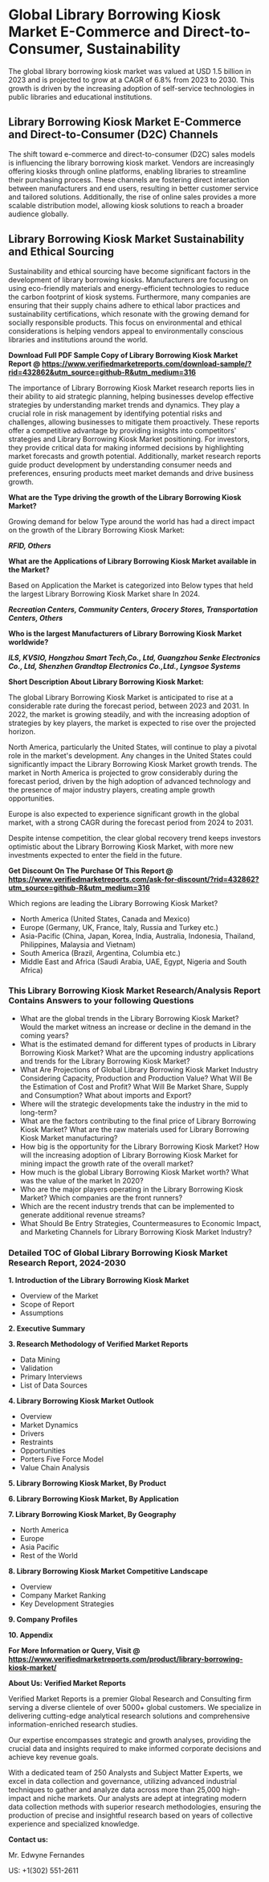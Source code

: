 <h1>Global Library Borrowing Kiosk Market E-Commerce and Direct-to-Consumer, Sustainability</h1><p class=""><p>The global library borrowing kiosk market was valued at USD 1.5 billion in 2023 and is projected to grow at a CAGR of 6.8% from 2023 to 2030. This growth is driven by the increasing adoption of self-service technologies in public libraries and educational institutions.</p><h2>Library Borrowing Kiosk Market E-Commerce and Direct-to-Consumer (D2C) Channels</h2><p>The shift toward e-commerce and direct-to-consumer (D2C) sales models is influencing the library borrowing kiosk market. Vendors are increasingly offering kiosks through online platforms, enabling libraries to streamline their purchasing process. These channels are fostering direct interaction between manufacturers and end users, resulting in better customer service and tailored solutions. Additionally, the rise of online sales provides a more scalable distribution model, allowing kiosk solutions to reach a broader audience globally.</p><h2>Library Borrowing Kiosk Market Sustainability and Ethical Sourcing</h2><p>Sustainability and ethical sourcing have become significant factors in the development of library borrowing kiosks. Manufacturers are focusing on using eco-friendly materials and energy-efficient technologies to reduce the carbon footprint of kiosk systems. Furthermore, many companies are ensuring that their supply chains adhere to ethical labor practices and sustainability certifications, which resonate with the growing demand for socially responsible products. This focus on environmental and ethical considerations is helping vendors appeal to environmentally conscious libraries and institutions around the world.</p></p><p class=""><strong>Download Full PDF Sample Copy of Library Borrowing Kiosk Market Report @ <a href="https://www.verifiedmarketreports.com/download-sample/?rid=432862&utm_source=github-R&utm_medium=316" target="_blank">https://www.verifiedmarketreports.com/download-sample/?rid=432862&utm_source=github-R&utm_medium=316</a></strong></p><p>The importance of&nbsp;Library Borrowing Kiosk Market research reports lies in their ability to aid strategic planning, helping businesses develop effective strategies by understanding market trends and dynamics. They play a crucial role in risk management by identifying potential risks and challenges, allowing businesses to mitigate them proactively. These reports offer a competitive advantage by providing insights into competitors' strategies and Library Borrowing Kiosk Market positioning. For investors, they provide critical data for making informed decisions by highlighting market forecasts and growth potential. Additionally, market research reports guide product development by understanding consumer needs and preferences, ensuring products meet market demands and drive business growth.</p><p><strong>What are the&nbsp;Type driving the growth of the Library Borrowing Kiosk Market?</strong></p><p id="" class="">Growing demand for below Type around the world has had a direct impact on the growth of the Library Borrowing Kiosk Market:</p><p class=""><em><strong>RFID, Others</strong></em></p><p class=""><strong>What are the&nbsp;Applications&nbsp;of Library Borrowing Kiosk Market available in the Market?</strong></p><p id="" class="">Based on Application the Market is categorized into Below types that held the largest Library Borrowing Kiosk Market share In 2024.</p><p class=""><em><strong>Recreation Centers, Community Centers, Grocery Stores, Transportation Centers, Others</strong></em></p><p class=""><strong>Who is the largest Manufacturers of Library Borrowing Kiosk Market worldwide?</strong></p><p><em><strong>ILS, KVSIO, Hongzhou Smart Tech,Co., Ltd, Guangzhou Senke Electronics Co., Ltd, Shenzhen Grandtop Electronics Co.,Ltd., Lyngsoe Systems</strong></em></p><p id="" class=""><strong>Short Description About Library Borrowing Kiosk Market:</strong></p><p>The global Library Borrowing Kiosk Market is anticipated to rise at a considerable rate during the forecast period, between 2023 and 2031. In 2022, the market is growing steadily, and with the increasing adoption of strategies by key players, the market is expected to rise over the projected horizon.</p><p>North America, particularly the United States, will continue to play a pivotal role in the market's development. Any changes in the United States could significantly impact the Library Borrowing Kiosk Market growth trends. The market in North America is projected to grow considerably during the forecast period, driven by the high adoption of advanced technology and the presence of major industry players, creating ample growth opportunities.</p><p>Europe is also expected to experience significant growth in the global market, with a strong CAGR during the forecast period from 2024 to 2031.</p><p>Despite intense competition, the clear global recovery trend keeps investors optimistic about the Library Borrowing Kiosk Market, with more new investments expected to enter the field in the future.</p><p id="" class=""><strong>Get Discount On The Purchase Of This Report @ <a href="https://www.verifiedmarketreports.com/ask-for-discount/?rid=432862?utm_source=github-R&utm_medium=316" target="_blank">https://www.verifiedmarketreports.com/ask-for-discount/?rid=432862?utm_source=github-R&utm_medium=316</a></strong></p><p class="">Which regions are leading the Library Borrowing Kiosk Market?</p><ul><li>North America (United States, Canada and Mexico)</li><li>Europe (Germany, UK, France, Italy, Russia and Turkey etc.)</li><li>Asia-Pacific (China, Japan, Korea, India, Australia, Indonesia, Thailand, Philippines, Malaysia and Vietnam)</li><li>South America (Brazil, Argentina, Columbia etc.)</li><li>Middle East and Africa (Saudi Arabia, UAE, Egypt, Nigeria and South Africa)</li></ul><h3 id="" class="">This Library Borrowing Kiosk Market Research/Analysis Report Contains Answers to your following Questions</h3><ul><li>What are the global trends in the Library Borrowing Kiosk Market? Would the market witness an increase or decline in the demand in the coming years?</li><li>What is the estimated demand for different types of products in Library Borrowing Kiosk Market? What are the upcoming industry applications and trends for the Library Borrowing Kiosk Market?</li><li>What Are Projections of Global Library Borrowing Kiosk Market Industry Considering Capacity, Production and Production Value? What Will Be the Estimation of Cost and Profit? What Will Be Market Share, Supply and Consumption? What about imports and Export?</li><li>Where will the strategic developments take the industry in the mid to long-term?</li><li>What are the factors contributing to the final price of Library Borrowing Kiosk Market? What are the raw materials used for Library Borrowing Kiosk Market manufacturing?</li><li>How big is the opportunity for the Library Borrowing Kiosk Market? How will the increasing adoption of Library Borrowing Kiosk Market for mining impact the growth rate of the overall market?</li><li>How much is the global Library Borrowing Kiosk Market worth? What was the value of the market In 2020?</li><li>Who are the major players operating in the Library Borrowing Kiosk Market? Which companies are the front runners?</li><li>Which are the recent industry trends that can be implemented to generate additional revenue streams?</li><li>What Should Be Entry Strategies, Countermeasures to Economic Impact, and Marketing Channels for Library Borrowing Kiosk Market Industry?</li></ul><h3 id="" class="">Detailed TOC of Global Library Borrowing Kiosk Market Research Report, 2024-2030</h3><p id="" class=""><strong>1. Introduction of the Library Borrowing Kiosk Market</strong></p><ul><li>Overview of the Market</li><li>Scope of Report</li><li>Assumptions</li></ul><p id="" class=""><strong>2. Executive Summary</strong></p><p id="" class=""><strong>3. Research Methodology of Verified Market Reports</strong></p><ul><li>Data Mining</li><li>Validation</li><li>Primary Interviews</li><li>List of Data Sources</li></ul><p id="" class=""><strong>4. Library Borrowing Kiosk Market Outlook</strong></p><ul><li>Overview</li><li>Market Dynamics</li><li>Drivers</li><li>Restraints</li><li>Opportunities</li><li>Porters Five Force Model</li><li>Value Chain Analysis</li></ul><p id="" class=""><strong>5. Library Borrowing Kiosk Market, By Product</strong></p><p id="" class=""><strong>6. Library Borrowing Kiosk Market, By Application</strong></p><p id="" class=""><strong>7. Library Borrowing Kiosk Market, By Geography</strong></p><ul><li>North America</li><li>Europe</li><li>Asia Pacific</li><li>Rest of the World</li></ul><p id="" class=""><strong>8. Library Borrowing Kiosk Market Competitive Landscape</strong></p><ul><li>Overview</li><li>Company Market Ranking</li><li>Key Development Strategies</li></ul><p id="" class=""><strong>9. Company Profiles</strong></p><p id="" class=""><strong>10. Appendix</strong></p><p id="" class=""><strong>For More Information or Query, Visit @ <a href="https://www.verifiedmarketreports.com/product/library-borrowing-kiosk-market/" target="_blank">https://www.verifiedmarketreports.com/product/library-borrowing-kiosk-market/</a></strong></p><p id="" class=""><strong>About Us: Verified Market Reports</strong></p><p id="" class="">Verified Market Reports is a premier Global Research and Consulting firm serving a diverse clientele of over 5000+ global customers. We specialize in delivering cutting-edge analytical research solutions and comprehensive information-enriched research studies.</p><p id="" class="">Our expertise encompasses strategic and growth analyses, providing the crucial data and insights required to make informed corporate decisions and achieve key revenue goals.</p><p id="" class="">With a dedicated team of 250 Analysts and Subject Matter Experts, we excel in data collection and governance, utilizing advanced industrial techniques to gather and analyze data across more than 25,000 high-impact and niche markets. Our analysts are adept at integrating modern data collection methods with superior research methodologies, ensuring the production of precise and insightful research based on years of collective experience and specialized knowledge.</p><p id="" class=""><strong>Contact us:</strong></p><p id="" class="">Mr. Edwyne Fernandes</p><p id="" class="">US: +1(302) 551-2611</p>